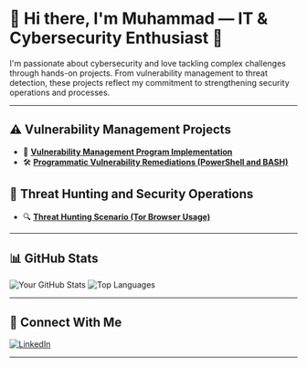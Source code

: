 
# 👋 Hi there, I'm Muhammad — IT & Cybersecurity Enthusiast 🔐

I'm passionate about cybersecurity and love tackling complex challenges through hands-on projects. From vulnerability management to threat detection, these projects reflect my commitment to strengthening security operations and processes.

---

## ⚠️ Vulnerability Management Projects

- 🔧 **[Vulnerability Management Program Implementation](https://github.com/Muhammad-Repo/Vulnerability-Management)**
- 🛠️ **[Programmatic Vulnerability Remediations (PowerShell and BASH)](https://github.com/Muhammad-Repo/Vulnerability-Management)**

## 🚨 Threat Hunting and Security Operations

- 🔍 **[Threat Hunting Scenario (Tor Browser Usage)](https://github.com/Muhammad-Repo/Vulnerability-Management)**

---

## 📊 GitHub Stats

![Your GitHub Stats](https://github-readme-stats.vercel.app/api?username=yourusername&show_icons=true&hide_title=true&count_private=true&theme=react)
![Top Languages](https://github-readme-stats.vercel.app/api/top-langs/?username=yourusername&layout=compact&theme=react)

---

## 🤳 Connect With Me

[![LinkedIn](https://img.shields.io/badge/-LinkedIn-0A66C2?style=flat-square&logo=linkedin&logoColor=white)](https://linkedin.com/in/your-profile)

<!-- Optional: Add your contact info or email here if comfortable -->

---

<!-- Badges are optional and can be added later as you earn certifications or achievements -->
